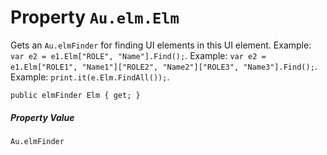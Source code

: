 # Property `Au.elm.Elm`

Gets an `Au.elmFinder` for finding UI elements in this UI element. Example: `var e2 = e1.Elm["ROLE", "Name"].Find();`. Example: `var e2 = e1.Elm["ROLE1", "Name1"]["ROLE2", "Name2"]["ROLE3", "Name3"].Find();`. Example: `print.it(e.Elm.FindAll());`.

```
public elmFinder Elm { get; }
```

##### Property Value

`Au.elmFinder`